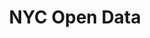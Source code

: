 ---
title: NYC Open Data
description: The Mayor’s Office of Data Analytics (MODA) and the Department of Information Technology and Telecommunications (DoITT) partner to form the Open Data team. As a hub of analytics in the City, MODA advocates for the use of Open Data in citywide data analytics and in the community. DoITT manages the technical operations with City agencies and our vendor partner Socrata, ensuring that technological capabilities are always evolving to better meet user needs. Agencies are the data owners and have Open Data Coordinators who serve as the primary point of contact with the Open Data team.
logo: https://opendata.cityofnewyork.us/wp-content/themes/opendata-wp/assets/img/nyc-open-data-logo.svg
--- 